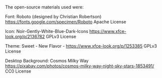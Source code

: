 
The open-source materials used were:

Font: Roboto (designed by Christian Robertson)
  https://fonts.google.com/specimen/Roboto
  Apache License
  
Icon: Noir-Gently-White-Blue-Dark-Icons
  https://www.xfce-look.org/p/2136782
  GPLv3 License
  
Theme: Sweet - New Flavor -
  https://www.xfce-look.org/p/1253385
  GPLv3 License

Desktop Background: Cosmos Milky Way
  https://pixabay.com/photos/cosmos-milky-way-night-sky-stars-1853491/
  CC0 License
